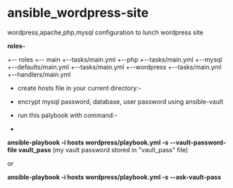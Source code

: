 # ansible_wordpress-site
wordpress,apache,php,mysql configuration to lunch wordpress site

**roles-**

 +-- roles
     +-- main
         +--tasks/main.yml
     +--php
        +--tasks/main.yml
     +--mysql
        +--defaults/main.yml
        +--tasks/main.yml
     +--wordpress
        +--tasks/main.yml
        +--handlers/main.yml
        

- create hosts file in your current directory:-

- encrypt mysql password, database, user password using ansible-vault

- run this palybook with command:-
- 
 **ansible-playbook -i hosts wordpress/playbook.yml -s --vault-password-file vault_pass**
(my vault password stored in "vault_pass" file)

 or
 
 **ansible-playbook -i hosts wordpress/playbook.yml -s --ask-vault-pass**
